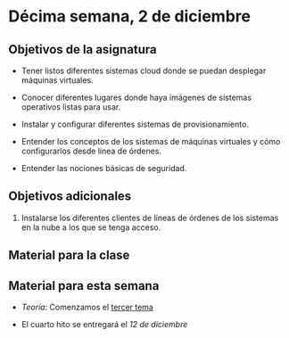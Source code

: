 # Décima semana, 2 de diciembre

## Objetivos de la asignatura

* Tener listos diferentes sistemas cloud donde se puedan desplegar máquinas
  virtuales.

* Conocer diferentes lugares donde haya imágenes de sistemas
  operativos listas para usar.

* Instalar y configurar diferentes sistemas de provisionamiento.

* Entender los conceptos de los sistemas de máquinas virtuales y cómo
  configurarlos desde línea de órdenes.
* Entender las nociones básicas de seguridad.

## Objetivos adicionales


1. Instalarse los diferentes clientes de líneas de órdenes de los
   sistemas en la nube a los que se tenga acceso.

## Material para la clase

## Material para esta semana

* *Teoría*: Comenzamos
  el
  [tercer tema](http://jj.github.io/CC/documentos/temas/Automatizando_cloud)

* El cuarto hito se entregará el *12 de diciembre*
